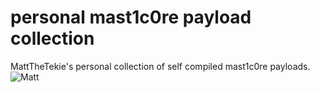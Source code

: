 # personal mast1c0re payload collection
MattTheTekie's personal collection of self compiled mast1c0re payloads.\
![Matt](https://avatars.githubusercontent.com/u/94870997)
